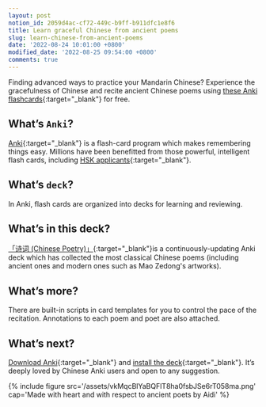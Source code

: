 ```yaml
---
layout: post
notion_id: 2059d4ac-cf72-449c-b9ff-b911dfc1e8f6
title: Learn graceful Chinese from ancient poems
slug: learn-chinese-from-ancient-poems
date: '2022-08-24 10:01:00 +0800'
modified_date: '2022-08-25 09:54:00 +0800'
comments: true
---
```


Finding advanced ways to practice your Mandarin Chinese? Experience the gracefulness of Chinese and recite ancient Chinese poems using [these Anki flashcards](https://ankiweb.net/shared/info/629702782){:target="_blank"} for free.

## What’s `Anki`?

[Anki](https://apps.ankiweb.net/){:target="_blank"} is a flash-card program which makes remembering things easy. Millions have been benefitted from those powerful, intelligent flash cards, including [HSK applicants](https://ankiweb.net/shared/info/698824905){:target="_blank"}.

## What’s `deck`?

In Anki, flash cards are organized into decks for learning and reviewing.

## What’s in this deck?

[「诗词 (Chinese Poetry)」](https://ankiweb.net/shared/info/629702782){:target="_blank"}is a continuously-updating Anki deck which has collected the most classical Chinese poems (including ancient ones and modern ones such as Mao Zedong's artworks).

## What’s more?

There are built-in scripts in card templates for you to control the pace of the recitation. Annotations to each poem and poet are also attached.

## What’s next?

[Download Anki](https://apps.ankiweb.net/){:target="_blank"} and [install the deck](https://ankiweb.net/shared/info/629702782){:target="_blank"}. It’s deeply loved by Chinese Anki users and open to any suggestion.

{% include figure src='/assets/vkMqcBlYaBQFlT8ha0fsbJSe6rT058ma.png' cap='Made with heart and with respect to ancient poets by Aidi' %}
